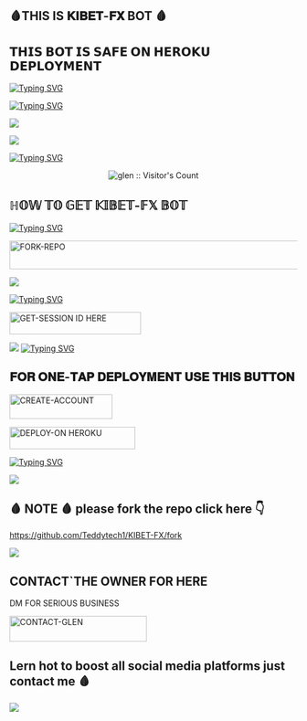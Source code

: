 ##  🩸THIS IS 𝐊𝐈𝐁𝐄𝐓-𝐅𝐗 BOT 🩸

## 𝗧𝗛𝗜𝗦 𝗕𝗢𝗧 𝗜𝗦 𝗦𝗔𝗙𝗘 𝗢𝗡 𝗛𝗘𝗥𝗢𝗞𝗨 𝗗𝗘𝗣𝗟𝗢𝗬𝗠𝗘𝗡𝗧

[![Typing SVG](https://readme-typing-svg.herokuapp.com?font=Rockstar-ExtraBold&size=30&pause=1000&color=red&center=true&vCenter=true&width=815&height=60&lines=🩸+🩸+🩸+🩸+🩸)](https://git.io/typing-svg) 


[![Typing SVG](https://readme-typing-svg.herokuapp.com?font=Rockstar-ExtraBold&size=30&pause=1000&color=red&center=true&vCenter=true&width=815&height=60&lines=𝐊𝐈𝐁𝐄𝐓-𝐅𝐗+𝗕𝗢𝗧+𝗖𝗥𝗘𝗔𝗧𝗘𝗗+𝗕𝗬+𝐊𝐈𝐁𝐄𝐓)](https://git.io/typing-svg) 


<a><img src='https://i.imgur.com/LyHic3i.gif'/></a>


<a><img src='https://i.imgur.com/LyHic3i.gif'/></a>

[![Typing SVG](https://readme-typing-svg.herokuapp.com?font=Rockstar-ExtraBold&size=30&pause=1000&color=red&center=true&vCenter=true&width=900&height=60&lines=𝗣𝗥𝗢𝗚𝗥𝗘𝗦𝗦`🩸+𝗙𝗢𝗥+𝐊𝐈𝐁𝐄𝐓-𝐅𝐗+𝗕𝗢𝗧+`🩸)](https://git.io/typing-svg) 


 <p align="center"><img src="https://profile-counter.glitch.me/{KIBETFX BOT}/count.svg" alt="glen :: Visitor's Count" old_src="https://profile-counter.glitch.me/{mustaffa}/count.svg" /></p>






## ℍ𝕆𝕎 𝕋𝕆 𝔾𝔼𝕋 𝕂𝕀𝔹𝔼𝕋-𝔽𝕏 𝔹𝕆𝕋

  
[![Typing SVG](https://readme-typing-svg.herokuapp.com?font=Rockstar-ExtraBold&color=red&lines=𝗙𝗢𝗥𝗞🩸+𝗔𝗡𝗗`🩸+𝗦𝗧𝗔𝗥`🩸+𝗥𝗘𝗣𝗢)](https://git.io/typing-svg)
 

   
   <a href="https://github.com/Teddytech1/KIBET-FX/fork"><img title="FORK-REPO" src="https://img.shields.io/badge/FORK-REPO-h?color=blue&style=for-the-badge&logo=iphone" width="700" height="50.45"/></a></p>


<a><img src='https://i.imgur.com/LyHic3i.gif'/></a>

 
 
[![Typing SVG](https://readme-typing-svg.herokuapp.com?font=Rockstar-ExtraBold&color=red&lines=𝗦𝗘𝗦𝗦𝗜𝗢𝗡`🩸+𝗜𝗗+𝗦𝗜𝗧𝗘`🩸+𝗜𝗦+𝗛𝗘𝗥𝗘`🩸⃟༑༑)](https://git.io/typing-svg)
 


  <a href="https://lucky-id.onrender.com/pair"><img title="GET-SESSION ID HERE" src="https://img.shields.io/badge/GET-SESSION ID HERE-h?color=green&style=for-the-badge&logo=Bugatti" width="230" height="38.45"/></a></p>

  
  <a><img src='https://i.imgur.com/LyHic3i.gif'/></a>
[![Typing SVG](https://readme-typing-svg.herokuapp.com?font=Rockstar-ExtraBold&color=yellow&lines=𝐃𝐄𝐏𝐋𝐎𝐘+𝐎𝐍+𝐇𝐄𝐑𝐎𝐊𝐔)](https://git.io/typing-svg)


 
## 𝐅𝐎𝐑 𝐎𝐍𝐄-𝐓𝐀𝐏 𝐃𝐄𝐏𝐋𝐎𝐘𝐌𝐄𝐍𝐓 𝐔𝐒𝐄 𝐓𝐇𝐈𝐒 𝐁𝐔𝐓𝐓𝐎𝐍
   
   <a href="https://signup.heroku.com/"><img title="CREATE-ACCOUNT" src="https://img.shields.io/badge/CREATE-ACCOUNT-h?color=blue&style=for-the-badge&logo=heroku" width="180" height="43.45"/></a></p>


 <a href="https://dashboard.heroku.com/new?template=https://github.com/Teddytech1/KIBET-FX"><img title="DEPLOY-ON HEROKU" src="https://img.shields.io/badge/DEPLOY-ON HEROKU-h?color=green&style=for-the-badge&logo=heroku" width="220" height="38.45"/></a></p>

 
 [![Typing SVG](https://readme-typing-svg.herokuapp.com?font=Rockstar-ExtraBold&size=30&pause=1000&color=0000FF&center=true&vCenter=true&width=815&height=60&lines=▭`🩸+▬+▭+▬+▭+▬+▭+▬+▭+▬+▭)](https://git.io/typing-svg) 


<a><img src='https://i.imgur.com/LyHic3i.gif'/></a>

## 🩸 NOTE 🩸 please fork the repo click here 👇
https://github.com/Teddytech1/KIBET-FX/fork


<a><img src='https://i.imgur.com/LyHic3i.gif'/></a>

## CONTACT`THE OWNER FOR HERE
  DM FOR SERIOUS BUSINESS

   <a href="https://wa.me/254799963583"><img title="CONTACT-GLEN" src="https://img.shields.io/badge/CONTACT-KIBET-h?color=black&style=for-the-badge&logo=WhatsApp" width="240" height="45"/></a></p>

## Lern hot to boost all social media platforms just contact me 🩸

 


<a><img src='https://i.imgur.com/LyHic3i.gif'/></a>

